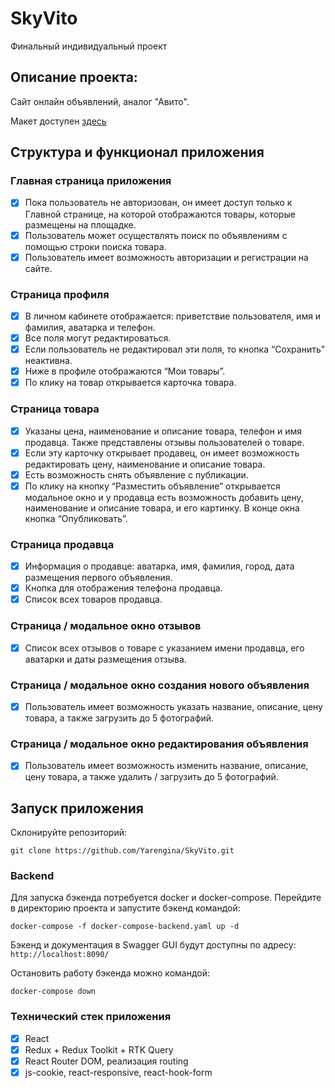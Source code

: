 # SkyVito
Финальный индивидуальный проект

## Описание проекта:

Cайт онлайн объявлений, аналог "Авито".

Макет доступен [здесь](https://www.figma.com/file/ISqzPS7Sym7V004jFo5buE/%D0%A1%D0%B0%D0%B9%D1%82-%D0%B0%D0%BD%D0%B0%D0%BB%D0%BE%D0%B3-%D0%90%D0%B2%D0%B8%D1%82%D0%BE?node-id=0%3A1&t=TkHwMTtpkVn5B1xD-0)

## Структура и функционал приложения

### Главная страница приложения

- [x] Пока пользователь не авторизован, он имеет доступ только к Главной странице, на которой отображаются товары, которые размещены на площадке.
- [x] Пользователь может осуществлять поиск по объявлениям с помощью строки поиска товара.
- [x] Пользователь имеет возможность авторизации и регистрации на сайте.

### Страница профиля

- [x] В личном кабинете отображается: приветствие пользователя, имя и фамилия, аватарка и телефон.
- [x] Все поля могут редактироваться.
- [x] Если пользователь не редактировал эти поля, то кнопка “Сохранить” неактивна. 
- [x] Ниже в профиле отображаются “Мои товары”.
- [x] По клику на товар открывается карточка товара.

### Страница товара

- [x] Указаны цена, наименование и описание товара, телефон и имя продавца. Также представлены отзывы пользователей о товаре. 
- [x] Если эту карточку открывает продавец, он имеет возможность редактировать цену, наименование и описание товара.
- [x] Есть возможность снять объявление с публикации.
- [x] По клику на кнопку “Разместить объявление” открывается модальное окно и у продавца есть возможность добавить цену, наименование и описание товара, и его картинку. В конце окна кнопка “Опубликовать”.

### Страница продавца

- [x] Информация о продавце: аватарка, имя, фамилия, город, дата размещения первого объявления.
- [x] Кнопка для отображения телефона продавца.
- [x] Список всех товаров продавца.

### Страница / модальное окно отзывов

- [x] Список всех отзывов о товаре с указанием имени продавца, его аватарки и даты размещения отзыва.

### Страница / модальное окно создания нового объявления

- [x] Пользователь имеет возможность указать название, описание, цену товара, а также загрузить до 5 фотографий.

### Страница / модальное окно редактирования объявления

- [x] Пользователь имеет возможность изменить название, описание, цену товара, а также удалить / загрузить до 5 фотографий.

## Запуск приложения

Склонируйте репозиторий:

```
git clone https://github.com/Yarengina/SkyVito.git
```

### Backend

Для запуска бэкенда потребуется docker и docker-compose.
Перейдите в директорию проекта и запустите бэкенд командой:

```
docker-compose -f docker-compose-backend.yaml up -d
```

Бэкенд и документация в Swagger GUI будут доступны по адресу: `http://localhost:8090/`

Остановить работу бэкенда можно командой:

```
docker-compose down
```

### Технический стек приложения

- [x] React
- [x] Redux + Redux Toolkit + RTK Query
- [x] React Router DOM, реализация routing
- [x] js-cookie, react-responsive, react-hook-form
